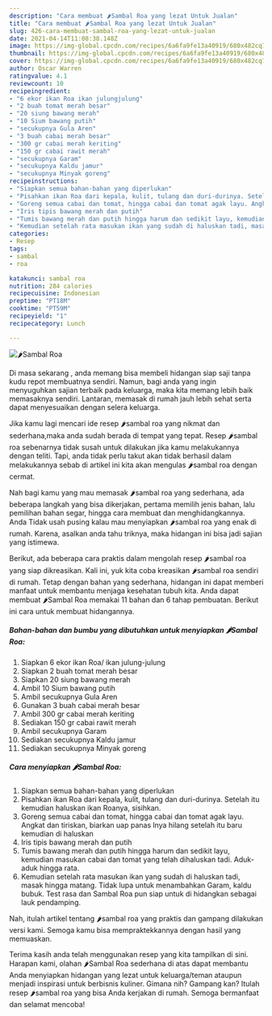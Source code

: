 ```yaml
---
description: "Cara membuat 🌶️Sambal Roa yang lezat Untuk Jualan"
title: "Cara membuat 🌶️Sambal Roa yang lezat Untuk Jualan"
slug: 426-cara-membuat-sambal-roa-yang-lezat-untuk-jualan
date: 2021-04-14T11:08:38.148Z
image: https://img-global.cpcdn.com/recipes/6a6fa9fe13a40919/680x482cq70/🌶️sambal-roa-foto-resep-utama.jpg
thumbnail: https://img-global.cpcdn.com/recipes/6a6fa9fe13a40919/680x482cq70/🌶️sambal-roa-foto-resep-utama.jpg
cover: https://img-global.cpcdn.com/recipes/6a6fa9fe13a40919/680x482cq70/🌶️sambal-roa-foto-resep-utama.jpg
author: Oscar Warren
ratingvalue: 4.1
reviewcount: 10
recipeingredient:
- "6 ekor ikan Roa ikan julungjulung"
- "2 buah tomat merah besar"
- "20 siung bawang merah"
- "10 Sium bawang putih"
- "secukupnya Gula Aren"
- "3 buah cabai merah besar"
- "300 gr cabai merah keriting"
- "150 gr cabai rawit merah"
- "secukupnya Garam"
- "secukupnya Kaldu jamur"
- "secukupnya Minyak goreng"
recipeinstructions:
- "Siapkan semua bahan-bahan yang diperlukan"
- "Pisahkan ikan Roa dari kepala, kulit, tulang dan duri-durinya. Setelah itu kemudian haluskan ikan Roanya, sisihkan."
- "Goreng semua cabai dan tomat, hingga cabai dan tomat agak layu. Angkat dan tiriskan, biarkan uap panas lnya hilang setelah itu baru kemudian di haluskan"
- "Iris tipis bawang merah dan putih"
- "Tumis bawang merah dan putih hingga harum dan sedikit layu, kemudian masukan cabai dan tomat yang telah dihaluskan tadi. Aduk-aduk hingga rata."
- "Kemudian setelah rata masukan ikan yang sudah di haluskan tadi, masak hingga matang. Tidak lupa untuk menambahkan Garam, kaldu bubuk. Test rasa dan Sambal Roa pun siap untuk di hidangkan sebagai lauk pendamping."
categories:
- Resep
tags:
- sambal
- roa

katakunci: sambal roa 
nutrition: 284 calories
recipecuisine: Indonesian
preptime: "PT18M"
cooktime: "PT59M"
recipeyield: "1"
recipecategory: Lunch

---
```



![🌶️Sambal Roa](https://img-global.cpcdn.com/recipes/6a6fa9fe13a40919/680x482cq70/🌶️sambal-roa-foto-resep-utama.jpg)

Di masa  sekarang , anda memang bisa membeli hidangan siap saji tanpa kudu repot membuatnya sendiri. Namun, bagi anda yang ingin menyuguhkan sajian terbaik pada keluarga, maka kita memang lebih baik memasaknya sendiri. Lantaran, memasak di rumah jauh lebih sehat serta dapat menyesuaikan dengan selera keluarga.

Jika kamu lagi mencari ide resep 🌶️sambal roa yang nikmat dan sederhana,maka anda sudah berada di tempat yang tepat. Resep 🌶️sambal roa  sebenarnya tidak susah untuk dilakukan jika kamu melakukannya dengan teliti. Tapi, anda tidak perlu takut akan tidak berhasil dalam melakukannya 
sebab di artikel ini kita akan mengulas 🌶️sambal roa dengan cermat.  



Nah bagi kamu yang mau memasak 🌶️sambal roa yang sederhana, ada beberapa langkah yang bisa dikerjakan, pertama memilih jenis bahan, lalu pemilihan bahan segar, hingga cara membuat dan menghidangkannya. Anda Tidak usah pusing kalau mau menyiapkan 🌶️sambal roa yang enak di rumah. Karena, asalkan anda  tahu triknya, maka hidangan ini bisa jadi sajian yang istimewa.

Berikut, ada beberapa cara praktis  dalam mengolah resep 🌶️sambal roa yang siap dikreasikan. Kali ini, yuk kita coba kreasikan 🌶️sambal roa sendiri di rumah. Tetap dengan bahan yang sederhana, hidangan ini dapat memberi manfaat untuk membantu menjaga kesehatan tubuh kita. Anda dapat membuat 🌶️Sambal Roa memakai 11 bahan dan 6 tahap pembuatan. Berikut ini cara untuk membuat hidangannya.

<!--inarticleads1-->

##### Bahan-bahan dan bumbu yang dibutuhkan untuk menyiapkan 🌶️Sambal Roa:

1. Siapkan 6 ekor ikan Roa/ ikan julung-julung
1. Siapkan 2 buah tomat merah besar
1. Siapkan 20 siung bawang merah
1. Ambil 10 Sium bawang putih
1. Ambil secukupnya Gula Aren
1. Gunakan 3 buah cabai merah besar
1. Ambil 300 gr cabai merah keriting
1. Sediakan 150 gr cabai rawit merah
1. Ambil secukupnya Garam
1. Sediakan secukupnya Kaldu jamur
1. Sediakan secukupnya Minyak goreng




<!--inarticleads2-->

##### Cara menyiapkan 🌶️Sambal Roa:

1. Siapkan semua bahan-bahan yang diperlukan
1. Pisahkan ikan Roa dari kepala, kulit, tulang dan duri-durinya. Setelah itu kemudian haluskan ikan Roanya, sisihkan.
1. Goreng semua cabai dan tomat, hingga cabai dan tomat agak layu. Angkat dan tiriskan, biarkan uap panas lnya hilang setelah itu baru kemudian di haluskan
1. Iris tipis bawang merah dan putih
1. Tumis bawang merah dan putih hingga harum dan sedikit layu, kemudian masukan cabai dan tomat yang telah dihaluskan tadi. Aduk-aduk hingga rata.
1. Kemudian setelah rata masukan ikan yang sudah di haluskan tadi, masak hingga matang. Tidak lupa untuk menambahkan Garam, kaldu bubuk. Test rasa dan Sambal Roa pun siap untuk di hidangkan sebagai lauk pendamping.




Nah, itulah artikel tentang  🌶️sambal roa  yang praktis dan gampang dilakukan versi kami. Semoga kamu bisa mempraktekkannya dengan hasil yang memuaskan. 

Terima kasih anda telah menggunakan resep yang kita tampilkan di sini. Harapan kami, olahan  🌶️Sambal Roa sederhana di atas dapat membantu Anda menyiapkan hidangan yang lezat untuk keluarga/teman ataupun menjadi inspirasi untuk berbisnis kuliner. Gimana nih? Gampang kan? Itulah resep 🌶️sambal roa yang bisa Anda kerjakan di rumah. Semoga bermanfaat dan selamat mencoba!

